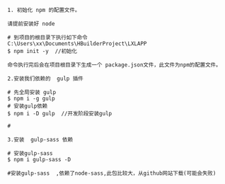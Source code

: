 	1. 初始化 npm 的配置文件。
	
	请提前安装好 node
	
	# 到项目的根目录下执行如下命令   C:\Users\xx\Documents\HBuilderProject\LXLAPP
	$ npm init -y  //初始化
	
	命令执行完后会在项目根目录下生成一个 package.json文件，此文件为npm的配置文件。
	
	2.安装我们依赖的  gulp 插件
	
	# 先全局安装 gulp
	$ npm i -g gulp
	# 安装gulp依赖
	$ npm i -D gulp  //开发阶段安装gulp
	
	#
	
	3.安装  gulp-sass 依赖
	
	# 安装gulp-sass
	$ npm i gulp-sass -D
	
	#安装gulp-sass  ,依赖了node-sass,此包比较大，从github网站下载(可能会失败)
	
	









